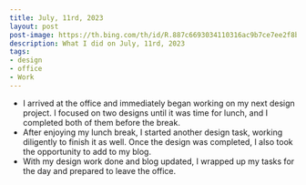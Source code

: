 ```yaml
---
title: July, 11rd, 2023
layout: post
post-image: https://th.bing.com/th/id/R.887c6693034110316ac9b7ce7ee2f8b7?rik=WDFIhIBVVYAZpA&pid=ImgRaw&r=0
description: What I did on July, 11rd, 2023
tags:
- design
- office
- Work
---
```


- I arrived at the office and immediately began working on my next design project. I focused on two designs until it was time for lunch, and I completed both of them before the break.
- After enjoying my lunch break, I started another design task, working diligently to finish it as well. Once the design was completed, I also took the opportunity to add to my blog.
- With my design work done and blog updated, I wrapped up my tasks for the day and prepared to leave the office.